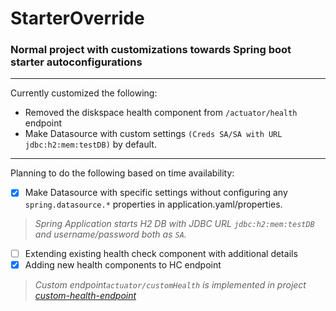 # StarterOverride
### Normal project with customizations towards Spring boot starter autoconfigurations

---

Currently customized the following:
  - Removed the diskspace health component from `/actuator/health` endpoint
  - Make Datasource with custom settings `(Creds SA/SA with URL jdbc:h2:mem:testDB)` by default.
 ---
Planning to do the following based on time availability:
- [x] Make Datasource with specific settings without configuring any `spring.datasource.*` properties in application.yaml/properties.
>   _Spring Application starts H2 DB with JDBC URL `jdbc:h2:mem:testDB` and username/password  both as `SA`._
- [ ] Extending existing health check component with additional details
- [x] Adding new health components to HC endpoint
>   _Custom endpoint`actuator/customHealth` is implemented in project [custom-health-endpoint](https://github.com/SandeepLakka/custom-health-endpoint)_
